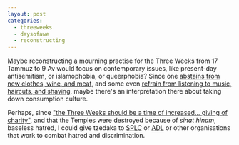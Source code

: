 ```yaml
---
layout: post
categories: 
  - threeweeks
  - daysofawe
  - reconstructing
---
```


Maybe reconstructing a mourning practise for the Three Weeks from 17 Tammuz to 9 Av would focus on
contemporary issues, like present-day antisemitism, or islamophobia, or queerphobia? Since one 
[abstains from new clothes, wine, and meat](https://www.myjewishlearning.com/article/the-three-weeks/), 
and some even [refrain from listening to music, haircuts, and shaving](https://www.ou.org/holidays/the-three-weeks/halacha-lmaaseh-on-the-three-weeks-and-tisha-bav/), 
maybe there's an interpretation there about taking down consumption culture.

Perhaps, since ["the Three Weeks should be a time of increased... giving of charity"](http://www.chabad.org/library/article_cdo/aid/144573/jewish/The-Three-Weeks.htm "s.v. 'The Rebbe urged'"), 
and that the Temples were destroyed because of *sinat hinam*, baseless hatred,
I could give tzedaka to [SPLC](https://www.splcenter.org/) or [ADL](https://www.adl.org/) or other organisations 
that work to combat hatred and discrimination.
